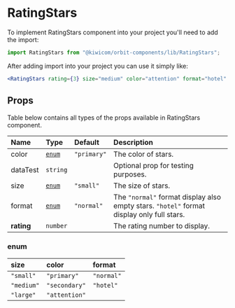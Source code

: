 # RatingStars
To implement RatingStars component into your project you'll need to add the import:
```jsx
import RatingStars from "@kiwicom/orbit-components/lib/RatingStars";
```
After adding import into your project you can use it simply like:
```jsx
<RatingStars rating={3} size="medium" color="attention" format="hotel" />
```
## Props
Table below contains all types of the props available in RatingStars component.

| Name         | Type                | Default      | Description                      |
| :-------     | :------------------ | :----------- | :------------------------------- |
| color        | [`enum`](#enum)     | `"primary"`  | The color of stars.
| dataTest     | `string`            |              | Optional prop for testing purposes.
| size         | [`enum`](#enum)     | `"small"`    | The size of stars.
| format       | [`enum`](#enum)     | `"normal"`    | The `"normal"` format display also empty stars. `"hotel"` format display only full stars.
| **rating**   | `number`            |              | The rating number to display.


### enum

| size       | color          | format      |
| :--------- | :------------- | :---------- |
| `"small"`  | `"primary"`    | `"normal"`
| `"medium"` | `"secondary"`  | `"hotel"`
| `"large"`  | `"attention"`  |
